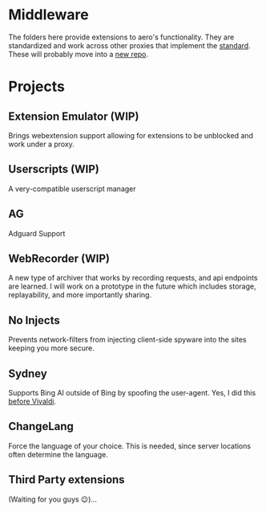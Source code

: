 # Middleware

The folders here provide extensions to aero's functionality. They are standardized and work across other proxies that implement the [standard](https://github.com/ProxyHaven/Middleware-Spec). These will probably move into a [new repo](https://github.com/ProxyHaven/Middleware).

# Projects

## Extension Emulator (WIP)

Brings webextension support allowing for extensions to be unblocked and work under a proxy.

## Userscripts (WIP)

A very-compatible userscript manager

## AG

Adguard Support

## WebRecorder (WIP)

A new type of archiver that works by recording requests, and api endpoints are learned. I will work on a prototype in the future which includes storage, replayability, and more importantly sharing.

## No Injects

Prevents network-filters from injecting client-side spyware into the sites keeping you more secure.

## Sydney

Supports Bing AI outside of Bing by spoofing the user-agent. Yes, I did this [before Vivaldi](https://www.xda-developers.com/vivaldi-61-support-bing-chat-pretending-microsoft-edge/).

## ChangeLang

Force the language of your choice. This is needed, since server locations often determine the language.

## Third Party extensions

(Waiting for you guys 😉)...
